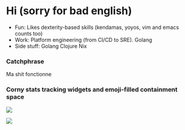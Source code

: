 # Hi (sorry for bad english)

- Fun: Likes dexterity-based skills (kendamas, yoyos, vim and emacs counts too)
- Work: Platform engineering (from CI/CD to SRE). Golang
- Side stuff: Golang Clojure Nix 

### Catchphrase

Ma shit fonctionne

### Corny stats tracking widgets and emoji-filled containment space

![](https://github-readme-stats.vercel.app/api/wakatime?username=notarock&api_domain=wakatime.notarock.xyz&bg_color=1A202C&title_color=2F855A&icon_color=2F855A&text_color=ffffff&custom_title=Wakapi%20Week%20Stats&layout=compact)


![](https://komarev.com/ghpvc/?username=notarock&color=orange)
